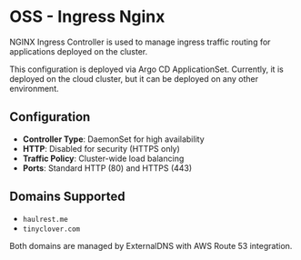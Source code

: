 # OSS - Ingress Nginx

NGINX Ingress Controller is used to manage ingress traffic routing for applications deployed on the cluster.

This configuration is deployed via Argo CD ApplicationSet.
Currently, it is deployed on the cloud cluster, but it can be deployed on any other environment.

## Configuration

- **Controller Type**: DaemonSet for high availability
- **HTTP**: Disabled for security (HTTPS only)
- **Traffic Policy**: Cluster-wide load balancing
- **Ports**: Standard HTTP (80) and HTTPS (443)

## Domains Supported

- `haulrest.me`
- `tinyclover.com`

Both domains are managed by ExternalDNS with AWS Route 53 integration.
